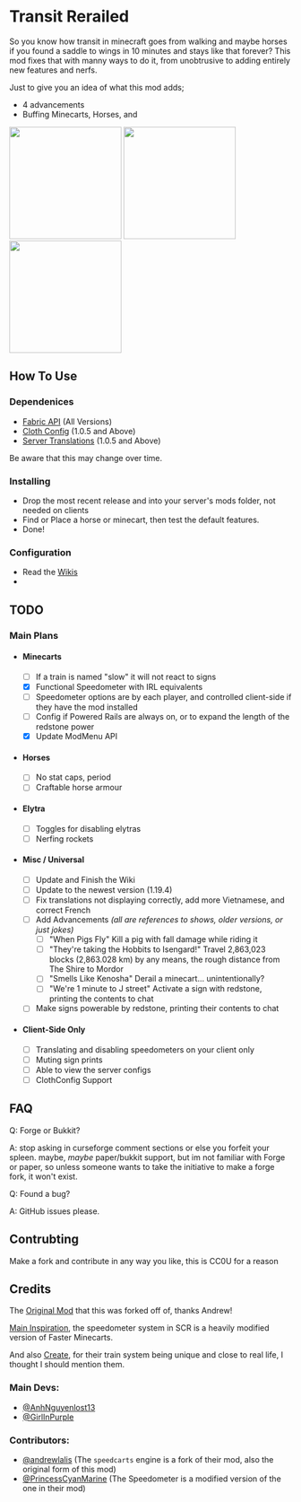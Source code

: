 # Transit Rerailed

So you know how transit in minecraft goes from walking and maybe horses if you found a saddle to wings in 10 minutes and stays like that forever? This mod fixes that with manny ways to do it, from unobtrusive to adding entirely new features and nerfs.

Just to give you an idea of what this mod adds;
* 4 advancements
* Buffing Minecarts, Horses, and 

<img src="https://i.imgur.com/Ol1Tcf8.png" alt="" width="200" >
<img src="https://i.imgur.com/iaETp3c.png" alt="" width="200" >
<img src="https://www.bisecthosting.com/images/CF/Server_Translation_API/BH_NU_HEADER.png"width="200">

## How To Use

### Dependenices
* [Fabric API](https://modrinth.com/mod/fabric-api) (All Versions)
* [Cloth Config](https://modrinth.com/mod/cloth-config) (1.0.5 and Above)
* [Server Translations](https://www.curseforge.com/minecraft/mc-mods/server-translation-api) (1.0.5 and Above)

Be aware that this may change over time.

### Installing
* Drop the most recent release and  into your server's mods folder, not needed on clients
* Find or Place a horse or minecart, then test the default features.
* Done!

### Configuration
* Read the [Wikis]()
* 

## TODO

### Main Plans
- #### Minecarts
  - [ ] If a train is named "slow" it will not react to signs
  - [x] Functional Speedometer with IRL equivalents
  - [ ] Speedometer options are by each player, and controlled client-side if they have the mod installed
  - [ ] Config if Powered Rails are always on, or to expand the length of the redstone power
  - [x] Update ModMenu API
- #### Horses
  - [ ] No stat caps, period
  - [ ] Craftable horse armour
- #### Elytra
  - [ ] Toggles for disabling elytras
  - [ ] Nerfing rockets
- #### Misc / Universal
  - [ ] Update and Finish the Wiki
  - [ ] Update to the newest version (1.19.4)
  - [ ] Fix translations not displaying correctly, add more Vietnamese, and correct French
  - [ ] Add Advancements *(all are references to shows, older versions, or just jokes)*
    - [ ] "When Pigs Fly" Kill a pig with fall damage while riding it
    - [ ] "They're taking the Hobbits to Isengard!" Travel 2,863,023 blocks (2,863.028 km) by any means, the rough distance from The Shire to Mordor
    - [ ] "Smells Like Kenosha" Derail a minecart... unintentionally?
    - [ ] "We're 1 minute to J street" Activate a sign with redstone, printing the contents to chat
  - [ ] Make signs powerable by redstone, printing their contents to chat
- #### Client-Side Only
  - [ ] Translating and disabling speedometers on your client only
  - [ ] Muting sign prints
  - [ ] Able to view the server configs
  - [ ] ClothConfig Support

## FAQ

Q: Forge or Bukkit?

A: stop asking in curseforge comment sections or else you forfeit your spleen. maybe, *maybe* paper/bukkit support, but im not familiar with Forge or paper, so unless someone wants to take the initiative to make a forge fork, it won't exist.


Q: Found a bug?

A: GitHub issues please.

## Contrubting

Make a fork and contribute in any way you like, this is CC0U for a reason

## Credits

The [Original Mod](https://github.com/andrewlalis/SpeedCarts) that this was forked off of, thanks Andrew!

[Main Inspiration](https://github.com/PrincessCyanMarine/FasterMinecarts), the speedometer system in SCR is a heavily modified version of Faster Minecarts.

And also [Create](https://github.com/Creators-of-Create/Create), for their train system being unique and close to real life, I thought I should mention them.

### Main Devs:
* [@AnhNguyenlost13](https://github.com/AnhNguyenlost13)
* [@GirlInPurple](https://github.com/GirlInPurple)

### Contributors:
* [@andrewlalis](https://github.com/andrewlalis) (The `speedcarts` engine is a fork of their mod, also the original form of this mod)
* [@PrincessCyanMarine](https://github.com/PrincessCyanMarine) (The Speedometer is a modified version of the one in their mod)